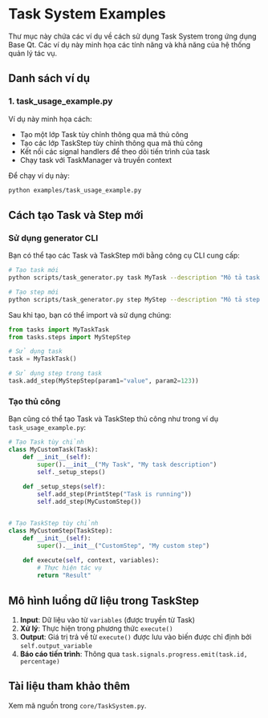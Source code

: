 # Task System Examples

Thư mục này chứa các ví dụ về cách sử dụng Task System trong ứng dụng Base Qt. Các ví dụ này minh họa các tính năng và
khả năng của hệ thống quản lý tác vụ.

## Danh sách ví dụ

### 1. task_usage_example.py

Ví dụ này minh họa cách:

- Tạo một lớp Task tùy chỉnh thông qua mã thủ công
- Tạo các lớp TaskStep tùy chỉnh thông qua mã thủ công
- Kết nối các signal handlers để theo dõi tiến trình của task
- Chạy task với TaskManager và truyền context

Để chạy ví dụ này:

```bash
python examples/task_usage_example.py
```

## Cách tạo Task và Step mới

### Sử dụng generator CLI

Bạn có thể tạo các Task và TaskStep mới bằng công cụ CLI cung cấp:

```bash
# Tạo task mới
python scripts/task_generator.py task MyTask --description "Mô tả task của tôi"

# Tạo step mới
python scripts/task_generator.py step MyStep --description "Mô tả step của tôi"
```

Sau khi tạo, bạn có thể import và sử dụng chúng:

```python
from tasks import MyTaskTask
from tasks.steps import MyStepStep

# Sử dụng task
task = MyTaskTask()

# Sử dụng step trong task
task.add_step(MyStepStep(param1="value", param2=123))
```

### Tạo thủ công

Bạn cũng có thể tạo Task và TaskStep thủ công như trong ví dụ `task_usage_example.py`:

```python
# Tạo Task tùy chỉnh
class MyCustomTask(Task):
    def __init__(self):
        super().__init__("My Task", "My task description")
        self._setup_steps()
    
    def _setup_steps(self):
        self.add_step(PrintStep("Task is running"))
        self.add_step(MyCustomStep())


# Tạo TaskStep tùy chỉnh
class MyCustomStep(TaskStep):
    def __init__(self):
        super().__init__("CustomStep", "My custom step")
    
    def execute(self, context, variables):
        # Thực hiện tác vụ
        return "Result"
```

## Mô hình luồng dữ liệu trong TaskStep

1. **Input**: Dữ liệu vào từ `variables` (được truyền từ Task)
2. **Xử lý**: Thực hiện trong phương thức `execute()`
3. **Output**: Giá trị trả về từ `execute()` được lưu vào biến được chỉ định bởi `self.output_variable`
4. **Báo cáo tiến trình**: Thông qua `task.signals.progress.emit(task.id, percentage)`

## Tài liệu tham khảo thêm

Xem mã nguồn trong `core/TaskSystem.py`. 
